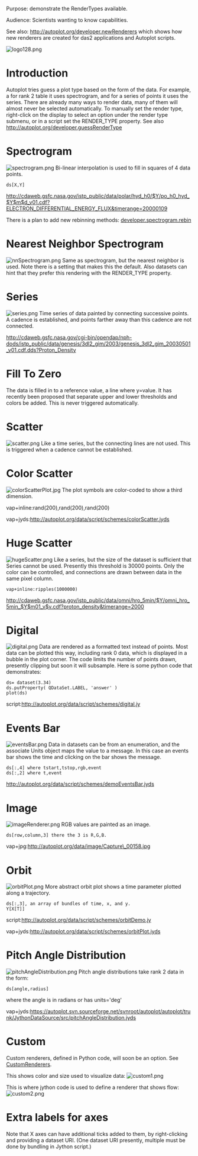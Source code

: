 Purpose: demonstrate the RenderTypes available.

Audience: Scientists wanting to know capabilities.

See also: <http://autoplot.org/developer.newRenderers> which shows how
new renderers are created for das2 applications and Autoplot scripts.

![logo128.png](logo128.png "logo128.png")

# Introduction

Autoplot tries guess a plot type based on the form of the data. For
example, a for rank 2 table it uses spectrogram, and for a series of
points it uses the series. There are already many ways to render data,
many of them will almost never be selected automatically. To manually
set the render type, right-click on the display to select an option
under the render type submenu, or in a script set the RENDER\_TYPE
property. See also <http://autoplot.org/developer.guessRenderType>

# Spectrogram

![spectrogram.png](spectrogram.png "spectrogram.png") Bi-linear
interpolation is used to fill in squares of 4 data points.

`ds[X,Y]`

<http://cdaweb.gsfc.nasa.gov/istp_public/data/polar/hyd_h0/$Y/po_h0_hyd_$Y$m$d_v01.cdf?ELECTRON_DIFFERENTIAL_ENERGY_FLUX&timerange=20000109>

There is a plan to add new rebinning methods:
[developer.spectrogram.rebin](developer.spectrogram.rebin "wikilink")

# Nearest Neighbor Spectrogram

![nnSpectrogram.png](nnSpectrogram.png "nnSpectrogram.png") Same as
spectrogram, but the nearest neighbor is used. Note there is a setting
that makes this the default. Also datasets can hint that they prefer
this rendering with the RENDER\_TYPE property.

# Series

![series.png](series.png "series.png") Time series of data painted by
connecting successive points. A cadence is established, and points
farther away than this cadence are not connected.

<http://cdaweb.gsfc.nasa.gov/cgi-bin/opendap/nph-dods/istp_public/data/genesis/3dl2_gim/2003/genesis_3dl2_gim_20030501_v01.cdf.dds?Proton_Density>

# Fill To Zero

The data is filled in to a reference value, a line where y=value. It has
recently been proposed that separate upper and lower thresholds and
colors be added. This is never triggered automatically.

# Scatter

![scatter.png](scatter.png "scatter.png") Like a time series, but the
connecting lines are not used. This is triggered when a cadence cannot
be established.

# Color Scatter

![colorScatterPlot.jpg](colorScatterPlot.jpg "colorScatterPlot.jpg") The
plot symbols are color-coded to show a third dimension.

vap+inline:rand(200),rand(200),rand(200)

vap+jyds:<http://autoplot.org/data/script/schemes/colorScatter.jyds>

# Huge Scatter

![hugeScatter.png](hugeScatter.png "hugeScatter.png") Like a series, but
the size of the dataset is sufficient that Series cannot be used.
Presently this threshold is 30000 points. Only the color can be
controlled, and connections are drawn between data in the same pixel
column.

`vap+inline:ripples(1000000)`

<http://cdaweb.gsfc.nasa.gov/istp_public/data/omni/hro_5min/$Y/omni_hro_5min_$Y$m01_v$v.cdf?proton_density&timerange=2000>

# Digital

![digital.png](digital.png "digital.png") Data are rendered as a
formatted text instead of points. Most data can be plotted this way,
including rank 0 data, which is displayed in a bubble in the plot
corner. The code limits the number of points drawn, presently clipping
but soon it will subsample. Here is some python code that demonstrates:

`ds= dataset(3.34)`  
`ds.putProperty( QDataSet.LABEL, 'answer' )`  
`plot(ds)`

script:<http://autoplot.org/data/script/schemes/digital.jy>

# Events Bar

![eventsBar.png](eventsBar.png "eventsBar.png") Data in datasets can be
from an enumeration, and the associate Units object maps the value to a
message. In this case an events bar shows the time and clicking on the
bar shows the message.

`ds[:,4] where tstart,tstop,rgb,event`  
`ds[:,2] where t,event`

<http://autoplot.org/data/script/schemes/demoEventsBar.jyds>

# Image

![imageRenderer.png](imageRenderer.png "imageRenderer.png") RGB values
are painted as an image.

`ds[row,column,3] there the 3 is R,G,B.`

vap+jpg:http://autoplot.org/data/image/Capture\_00158.jpg

# Orbit

![orbitPlot.png](orbitPlot.png "orbitPlot.png") More abstract orbit plot
shows a time parameter plotted along a trajectory.

`ds[:,3], an array of bundles of time, x, and y.`  
`Y[X[T]]`

script:<http://autoplot.org/data/script/schemes/orbitDemo.jy>

vap+jyds:<http://autoplot.org/data/script/schemes/orbitPlot.jyds>

# Pitch Angle Distribution

![pitchAngleDistribution.png](pitchAngleDistribution.png
"pitchAngleDistribution.png") Pitch angle distributions take rank 2 data
in the form:

`ds[angle,radius]`

where the angle is in radians or has units='deg'

vap+jyds:<https://autoplot.svn.sourceforge.net/svnroot/autoplot/autoplot/trunk/JythonDataSource/src/pitchAngleDistribution.jyds>

# Custom

Custom renderers, defined in Python code, will soon be an option. See
[CustomRenderers](CustomRenderers "wikilink").

This shows color and size used to visualize data:
![custom1.png](custom1.png "custom1.png")

This is where jython code is used to define a renderer that shows flow:
![custom2.png](custom2.png "custom2.png")

# Extra labels for axes

Note that X axes can have additional ticks added to them, by
right-clicking and providing a dataset URI. (One dataset URI presently,
multiple must be done by bundling in Jython script.)
